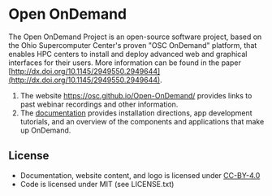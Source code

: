 # Open OnDemand

The Open OnDemand Project is an open-source software project, based on the Ohio
Supercomputer Center's proven "OSC OnDemand" platform, that enables HPC centers
to install and deploy advanced web and graphical interfaces for their users.
More information can be found in the paper
[http://dx.doi.org/10.1145/2949550.2949644](http://dx.doi.org/10.1145/2949550.2949644).

1. The website https://osc.github.io/Open-OnDemand/ provides links to past webinar recordings and other information.
2. The [documentation](https://osc.github.io/ood-documentation/master/) provides installation directions, app development tutorials, and an overview of the components and applications that make up OnDemand.


## License

* Documentation, website content, and logo is licensed under [CC-BY-4.0](https://creativecommons.org/licenses/by/4.0/)
* Code is licensed under MIT (see LICENSE.txt)

